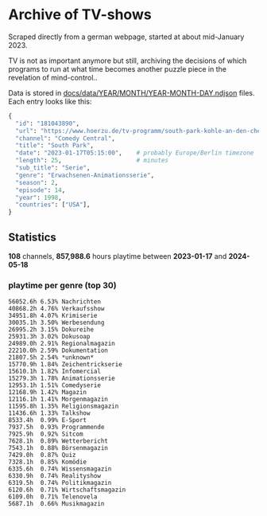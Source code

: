 # Archive of TV-shows

Scraped directly from a german webpage, started at about mid-January 2023.

TV is not as important anymore but still, archiving the decisions of which programs to run at what time
becomes another puzzle piece in the revelation of mind-control.. 

Data is stored in [docs/data/YEAR/MONTH/YEAR-MONTH-DAY.ndjson](docs/data/) files. 
Each entry looks like this:

```python
{
  "id": "181043890", 
  "url": "https://www.hoerzu.de/tv-programm/south-park-kohle-an-den-chefkoch/bid_181043890/", 
  "channel": "Comedy Central", 
  "title": "South Park", 
  "date": "2023-01-17T05:15:00",    # probably Europe/Berlin timezone 
  "length": 25,                     # minutes 
  "sub_title": "Serie", 
  "genre": "Erwachsenen-Animationsserie", 
  "season": 2, 
  "episode": 14, 
  "year": 1998, 
  "countries": ["USA"],
}
```

## Statistics

**108** channels, **857,988.6** hours playtime between **2023-01-17** and **2024-05-18**


### playtime per genre (top 30)

    56052.6h 6.53% Nachrichten
    40868.2h 4.76% Verkaufsshow
    34951.8h 4.07% Krimiserie
    30035.1h 3.50% Werbesendung
    26995.2h 3.15% Dokureihe
    25931.3h 3.02% Dokusoap
    24989.0h 2.91% Regionalmagazin
    22210.0h 2.59% Dokumentation
    21807.5h 2.54% *unknown*
    15770.9h 1.84% Zeichentrickserie
    15610.1h 1.82% Infomercial
    15279.3h 1.78% Animationsserie
    12953.1h 1.51% Comedyserie
    12168.9h 1.42% Magazin
    12116.1h 1.41% Morgenmagazin
    11595.8h 1.35% Religionsmagazin
    11436.6h 1.33% Talkshow
    8533.4h  0.99% E-Sport
    7937.5h  0.93% Programmende
    7925.9h  0.92% Sitcom
    7628.1h  0.89% Wetterbericht
    7543.1h  0.88% Börsenmagazin
    7429.0h  0.87% Quiz
    7328.1h  0.85% Komödie
    6335.6h  0.74% Wissensmagazin
    6330.9h  0.74% Realityshow
    6319.5h  0.74% Politikmagazin
    6120.6h  0.71% Wirtschaftsmagazin
    6109.0h  0.71% Telenovela
    5687.1h  0.66% Musikmagazin
